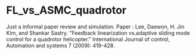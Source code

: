 # FL_vs_ASMC_quadrotor

Just a informal paper review and simulation.
Paper : Lee, Daewon, H. Jin Kim, and Shankar Sastry. "Feedback linearization vs.adaptive sliding mode control for a quadrotor helicopter." International Journal of control, Automation and systems 7 (2009): 419-428.
